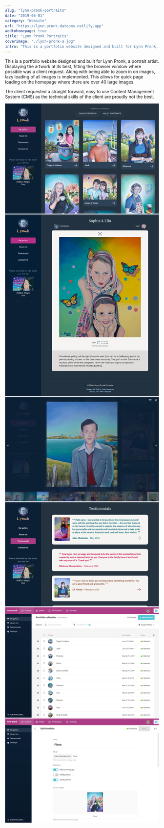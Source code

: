 ```yaml
---
slug: "lynn-pronk-portraits"
date: "2019-05-01"
category: "Website"
url: "https://lynn-pronk-datocms.netlify.app"
addtohomepage: true
title: "Lynn Pronk Portraits"
coverimage: "./lynn-pronk-a.jpg"
intro: "This is a portfolio website designed and built for Lynn Pronk, a portrait artist. Displying the artwork at its best, fitting the browser window where possible was a requst client request."
---
```


<div class="description">

This is a portfolio website designed and built for Lynn Pronk, a portrait artist. Displaying the artwork at its best, fitting the browser window where possible was a  client request. Along with being able to zoom in on images, lazy loading of all images is implemented. This allows for quick page loading on the homepage where there are over 40 large images.

The client requested a straight forward, easy to use Content Management System (CMS) as the technical skills of the client are proudly not the best.

</div>

<div class="images">

![Lynn Pronk - Homepage](./lynn-pronk-a.jpg "Lynn Pronk Homepage")
![Lynn Pronk - Portfolio item](./lynn-pronk-b.jpg "Lynn Pronk - Portfolio item")
![Lynn Pronk - Lightbox](./lynn-pronk-c.jpg "Lynn Pronk - Lightbox")
![Lynn Pronk - Testimonials](./lynn-pronk-d.jpg "Lynn Pronk - Testimonials")
![Lynn Pronk - CMS](./lynn-pronk-e.jpg "Lynn Pronk - CMS")
![Lynn Pronk - CMS](./lynn-pronk-f.jpg "Lynn Pronk - CMS")

</div>